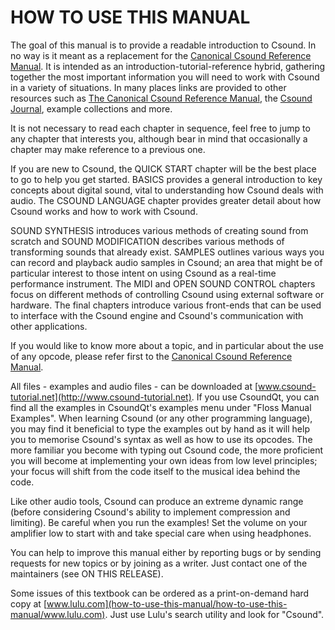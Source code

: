 HOW TO USE THIS MANUAL
======================

The goal of this manual is to provide a readable introduction to Csound.
In no way is it meant as a replacement for the [Canonical Csound
Reference Manual](http://csound.github.io/docs/manual/index.html). It is
intended as an introduction-tutorial-reference hybrid, gathering
together the most important information you will need to work with
Csound in a variety of situations. In many places links are provided to
other resources such as [The Canonical Csound Reference
Manual](http://csound.github.io/docs/manual/index.html), the [Csound
Journal](http://csoundjournal.com/index.html), example collections and
more.

It is not necessary to read each chapter in sequence, feel free to jump
to any chapter that interests you, although bear in mind that
occasionally a chapter may make reference to a previous one.

If you are new to Csound, the QUICK START chapter will be the best place
to go to help you get started. BASICS provides a general introduction to
key concepts about digital sound, vital to understanding how Csound
deals with audio. The CSOUND LANGUAGE chapter provides greater detail
about how Csound works and how to work with Csound.

SOUND SYNTHESIS introduces various methods of creating sound from
scratch and SOUND MODIFICATION describes various methods of transforming
sounds that already exist. SAMPLES outlines various ways you can record
and playback audio samples in Csound; an area that might be of
particular interest to those intent on using Csound as a real-time
performance instrument. The MIDI and OPEN SOUND CONTROL chapters focus
on different methods of controlling Csound using external software or
hardware. The final chapters introduce various front-ends that can be
used to interface with the Csound engine and Csound\'s communication
with other applications.

If you would like to know more about a topic, and in particular about
the use of any opcode, please refer first to the [Canonical Csound
Reference Manual](http://csound.github.io/docs/manual/index.html).

All files - examples and audio files - can be downloaded at
[www.csound-tutorial.net](http://www.csound-tutorial.net). If you use
CsoundQt, you can find all the examples in CsoundQt\'s examples menu
under \"Floss Manual Examples\". When learning Csound (or any other
programming language), you may find it beneficial to type the examples
out by hand as it will help you to memorise Csound\'s syntax as well as
how to use its opcodes. The more familiar you become with typing out
Csound code, the more proficient you will become at implementing your
own ideas from low level principles; your focus will shift from the code
itself to the musical idea behind the code.

Like other audio tools, Csound can produce an extreme dynamic range
(before considering Csound\'s ability to implement compression and
limiting). Be careful when you run the examples! Set the volume on your
amplifier low to start with and take special care when using headphones.

You can help to improve this manual either by reporting bugs or by
sending requests for new topics or by joining as a writer. Just contact
one of the maintainers (see ON THIS RELEASE).

Some issues of this textbook can be ordered as a print-on-demand hard
copy at
[www.lulu.com](how-to-use-this-manual/how-to-use-this-manual/www.lulu.com).
Just use Lulu\'s search utility and look for \"Csound\".
